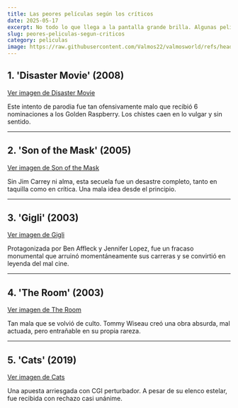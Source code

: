 ```yaml
---
title: Las peores películas según los críticos
date: 2025-05-17
excerpt: No todo lo que llega a la pantalla grande brilla. Algunas películas son universalmente rechazadas por su guion, actuaciones o simplemente por ser una mala idea desde el inicio. Aquí las peores, según los expertos.
slug: peores-peliculas-segun-criticos
category: peliculas
image: https://raw.githubusercontent.com/Valmos22/valmosworld/refs/heads/main/asset/images/peores-peliculas.PNG
---
```


## 1. 'Disaster Movie' (2008)

[Ver imagen de Disaster Movie](https://i.ytimg.com/vi/Pilrs8_p9zM/hq720.jpg?sqp=-oaymwEhCK4FEIIDSFryq4qpAxMIARUAAAAAGAElAADIQj0AgKJD&rs=AOn4CLAgAkieOsFBqutTnhnsSLBjz475Dg)

Este intento de parodia fue tan ofensivamente malo que recibió 6 nominaciones a los Golden Raspberry. Los chistes caen en lo vulgar y sin sentido.

---

## 2. 'Son of the Mask' (2005)

[Ver imagen de Son of the Mask](https://bombreport.com/wp-content/uploads/2019/02/son-of-the-mask-movie.jpg)

Sin Jim Carrey ni alma, esta secuela fue un desastre completo, tanto en taquilla como en crítica. Una mala idea desde el principio.

---

## 3. 'Gigli' (2003)

[Ver imagen de Gigli](https://www.showbiz411.com/wp-content/uploads/2022/07/gigli-2.jpg)

Protagonizada por Ben Affleck y Jennifer Lopez, fue un fracaso monumental que arruinó momentáneamente sus carreras y se convirtió en leyenda del mal cine.

---

## 4. 'The Room' (2003)

[Ver imagen de The Room](https://i.ytimg.com/vi/4Fbqrs2wn2Q/hq720.jpg?sqp=-oaymwEhCK4FEIIDSFryq4qpAxMIARUAAAAAGAElAADIQj0AgKJD&rs=AOn4CLDSeBBzzVnBw20zE615JkrHZsbvvQ)

Tan mala que se volvió de culto. Tommy Wiseau creó una obra absurda, mal actuada, pero entrañable en su propia rareza.

---

## 5. 'Cats' (2019)

[Ver imagen de Cats](https://i.ytimg.com/vi/BooefUzOWTw/hq720.jpg?sqp=-oaymwEhCK4FEIIDSFryq4qpAxMIARUAAAAAGAElAADIQj0AgKJD&rs=AOn4CLAzXckLAl2laUYD_DYDq8G55lu9rg)

Una apuesta arriesgada con CGI perturbador. A pesar de su elenco estelar, fue recibida con rechazo casi unánime.
